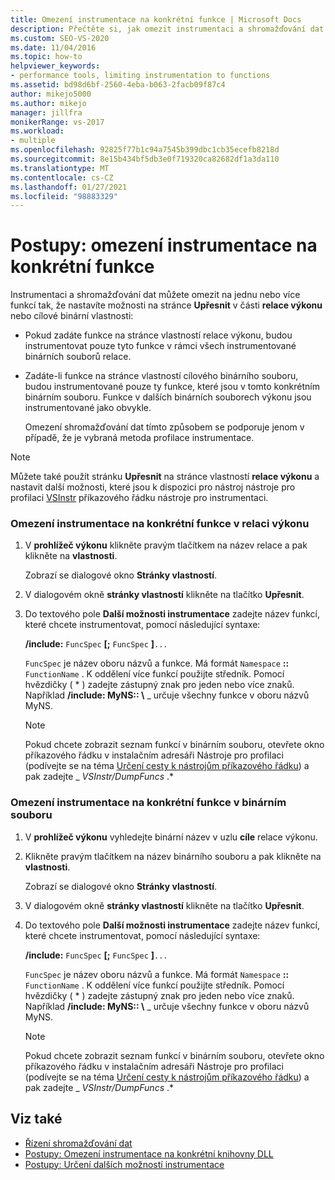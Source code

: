 ```yaml
---
title: Omezení instrumentace na konkrétní funkce | Microsoft Docs
description: Přečtěte si, jak omezit instrumentaci a shromažďování dat na jednu nebo více funkcí, a to nastavením možností na stránce Upřesnit nebo v cílových binárních vlastnostech stránky.
ms.custom: SEO-VS-2020
ms.date: 11/04/2016
ms.topic: how-to
helpviewer_keywords:
- performance tools, limiting instrumentation to functions
ms.assetid: bd98d6bf-2560-4eba-b063-2facb09f87c4
author: mikejo5000
ms.author: mikejo
manager: jillfra
monikerRange: vs-2017
ms.workload:
- multiple
ms.openlocfilehash: 92825f77b1c94a7545b399dbc1cb35ecefb8218d
ms.sourcegitcommit: 8e15b434bf5db3e0f719320ca82682df1a3da110
ms.translationtype: MT
ms.contentlocale: cs-CZ
ms.lasthandoff: 01/27/2021
ms.locfileid: "98883329"
---
```

# <a name="how-to-limit-instrumentation-to-specific-functions"></a>Postupy: omezení instrumentace na konkrétní funkce
Instrumentaci a shromažďování dat můžete omezit na jednu nebo více funkcí tak, že nastavíte možnosti na stránce **Upřesnit** v části **relace výkonu** nebo cílové binární vlastnosti:

- Pokud zadáte funkce na stránce vlastností relace výkonu, budou instrumentovat pouze tyto funkce v rámci všech instrumentované binárních souborů relace.

- Zadáte-li funkce na stránce vlastností cílového binárního souboru, budou instrumentované pouze ty funkce, které jsou v tomto konkrétním binárním souboru. Funkce v dalších binárních souborech výkonu jsou instrumentované jako obvykle.

  Omezení shromažďování dat tímto způsobem se podporuje jenom v případě, že je vybraná metoda profilace instrumentace.

> [!NOTE]
> Můžete také použít stránku **Upřesnit** na stránce vlastností **relace výkonu** a nastavit další možnosti, které jsou k dispozici pro nástroj nástroje pro profilaci [VSInstr](../profiling/vsinstr.md) příkazového řádku nástroje pro instrumentaci.

### <a name="to-limit-instrumentation-to-specific-functions-in-a-performance-session"></a>Omezení instrumentace na konkrétní funkce v relaci výkonu

1. V **prohlížeč výkonu** klikněte pravým tlačítkem na název relace a pak klikněte na **vlastnosti**.

    Zobrazí se dialogové okno **Stránky vlastností**.

2. V dialogovém okně **stránky vlastností** klikněte na tlačítko **Upřesnit**.

3. Do textového pole **Další možnosti instrumentace** zadejte název funkcí, které chcete instrumentovat, pomocí následující syntaxe:

    **/include:** `FuncSpec` **[;** `FuncSpec` **]**`...`

    `FuncSpec` je název oboru názvů a funkce. Má formát `Namespace` **::** `FunctionName` . K oddělení více funkcí použijte středník. Pomocí hvězdičky ( \* ) zadejte zástupný znak pro jeden nebo více znaků. Například **/include: MyNS:: \\** _ určuje všechny funkce v oboru názvů MyNS.

   > [!NOTE]
   > Pokud chcete zobrazit seznam funkcí v binárním souboru, otevřete okno příkazového řádku v instalačním adresáři Nástroje pro profilaci (podívejte se na téma [Určení cesty k nástrojům příkazového řádku](../profiling/specifying-the-path-to-profiling-tools-command-line-tools.md)) a pak zadejte _ *VSInstr/DumpFuncs* .*

### <a name="to-limit-instrumentation-to-specific-functions-in-a-binary"></a>Omezení instrumentace na konkrétní funkce v binárním souboru

1. V **prohlížeč výkonu** vyhledejte binární název v uzlu **cíle** relace výkonu.

2. Klikněte pravým tlačítkem na název binárního souboru a pak klikněte na **vlastnosti**.

    Zobrazí se dialogové okno **Stránky vlastností**.

3. V dialogovém okně **stránky vlastností** klikněte na tlačítko **Upřesnit**.

4. Do textového pole **Další možnosti instrumentace** zadejte název funkcí, které chcete instrumentovat, pomocí následující syntaxe:

    **/include:** `FuncSpec` **[;** `FuncSpec` **]**`...`

    `FuncSpec` je název oboru názvů a funkce. Má formát `Namespace` **::** `FunctionName` . K oddělení více funkcí použijte středník. Pomocí hvězdičky ( \* ) zadejte zástupný znak pro jeden nebo více znaků. Například **/include: MyNS:: \\** _ určuje všechny funkce v oboru názvů MyNS.

   > [!NOTE]
   > Pokud chcete zobrazit seznam funkcí v binárním souboru, otevřete okno příkazového řádku v instalačním adresáři Nástroje pro profilaci (podívejte se na téma [Určení cesty k nástrojům příkazového řádku](../profiling/specifying-the-path-to-profiling-tools-command-line-tools.md)) a pak zadejte _ *VSInstr/DumpFuncs* .*

## <a name="see-also"></a>Viz také
- [Řízení shromažďování dat](../profiling/controlling-data-collection.md)
- [Postupy: Omezení instrumentace na konkrétní knihovny DLL](../profiling/how-to-limit-instrumentation-to-specific-dlls.md)
- [Postupy: Určení dalších možností instrumentace](../profiling/how-to-specify-additional-instrumentation-options.md)
